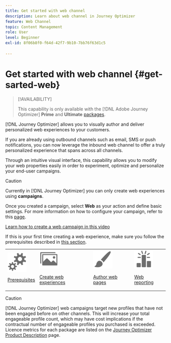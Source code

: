 ```yaml
---
title: Get started with web channel
description: Learn about web channel in Journey Optimizer
feature: Web Channel
topic: Content Management
role: User
level: Beginner
exl-id: 8f06b8f0-f64d-42f7-9b10-7bb76f63d1c5

---
```

# Get started with web channel {#get-sarted-web}

>[!AVAILABILITY]
>
>This capability is only available with the [!DNL Adobe Journey Optimizer] **Prime** and **Ultimate** [packages](https://helpx.adobe.com/legal/product-descriptions/adobe-journey-optimizer.html).

[!DNL Journey Optimizer] allows you to visually author and deliver personalized web experiences to your customers.

If you are already using outbound channels such as email, SMS or push notifications, you can now leverage the inbound web channel to offer a truly personalized experience that spans across all channels.

Through an intuitive visual interface, this capability allows you to modify your web properties easily in order to experiment, optimize and personalize your end-user campaigns.

>[!CAUTION]
>
>Currently in [!DNL Journey Optimizer] you can only create web experiences using **campaigns**.

Once you created a campaign, select **Web** as your action and define basic settings. For more information on how to configure your campaign, refer to this [page](../campaigns/create-campaign.md#configure).

[Learn how to create a web campaign in this video](create-web.md#video)

If this is your first time creating a web experience, make sure you follow the prerequisites described in [this section](web-prerequisites.md).

<table>
<tr>
<td><img src="../assets/do-not-localize/icon-configure-decision.svg" width="60px"><p><a href="web-prerequisites.md">Prerequisites</a></p></td>
<td><img src="../assets/do-not-localize/icon_assets.svg" width="60px"><p><a href="create-web.md">Create web experiences</a></p></td>
<td><img src="../assets/do-not-localize/icon_design.svg" width="60px"><p><a href="author-web.md">Author web pages</a></p></td>
<td><img src="../assets/do-not-localize/monitor.svg" width="60px"><p><a href="web-report.md">Web reporting</a></p></td>
</tr>
</table>

>[!CAUTION]
>
>[!DNL Journey Optimizer] web campaigns target new profiles that have not been engaged before on other channels. This will increase your total engageable profile count, which may have cost implications if the contractual number of engageable profiles you purchased is exceeded. Licence metrics for each package are listed on the [Journey Optimizer Product Description](https://helpx.adobe.com/legal/product-descriptions/adobe-journey-optimizer.html) page.


